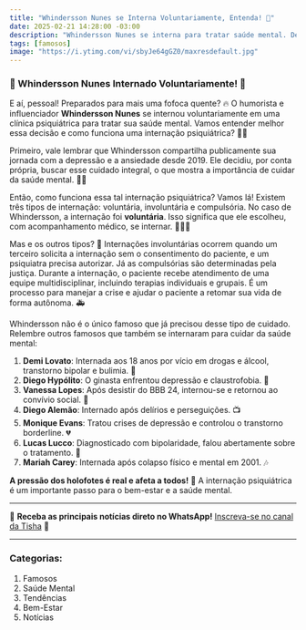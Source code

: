 ```yaml
---
title: "Whindersson Nunes se Interna Voluntariamente, Entenda! 💚"
date: 2025-02-21 14:28:00 -03:00
description: "Whindersson Nunes se interna para tratar saúde mental. Detalhes aqui!"
tags: [famosos]
image: "https://i.ytimg.com/vi/sbyJe64gGZ0/maxresdefault.jpg"
---
```


### 🚨 Whindersson Nunes Internado Voluntariamente! 🚨

E aí, pessoal! Preparados para mais uma fofoca quente? 🔥 O humorista e influenciador **Whindersson Nunes** se internou voluntariamente em uma clínica psiquiátrica para tratar sua saúde mental. Vamos entender melhor essa decisão e como funciona uma internação psiquiátrica? 🤔🏥

Primeiro, vale lembrar que Whindersson compartilha publicamente sua jornada com a depressão e a ansiedade desde 2019. Ele decidiu, por conta própria, buscar esse cuidado integral, o que mostra a importância de cuidar da saúde mental. 💚🧠

Então, como funciona essa tal internação psiquiátrica? Vamos lá! Existem três tipos de internação: voluntária, involuntária e compulsória. No caso de Whindersson, a internação foi **voluntária**. Isso significa que ele escolheu, com acompanhamento médico, se internar. 👨‍⚕️🏨

Mas e os outros tipos? 🤔 Internações involuntárias ocorrem quando um terceiro solicita a internação sem o consentimento do paciente, e um psiquiatra precisa autorizar. Já as compulsórias são determinadas pela justiça. Durante a internação, o paciente recebe atendimento de uma equipe multidisciplinar, incluindo terapias individuais e grupais. É um processo para manejar a crise e ajudar o paciente a retomar sua vida de forma autônoma. 🚑

Whindersson não é o único famoso que já precisou desse tipo de cuidado. Relembre outros famosos que também se internaram para cuidar da saúde mental:

1. **Demi Lovato**: Internada aos 18 anos por vício em drogas e álcool, transtorno bipolar e bulimia. 🌟
2. **Diego Hypólito**: O ginasta enfrentou depressão e claustrofobia. 🏅
3. **Vanessa Lopes**: Após desistir do BBB 24, internou-se e retornou ao convívio social. 📱
4. **Diego Alemão**: Internado após delírios e perseguições. 📺
5. **Monique Evans**: Tratou crises de depressão e controlou o transtorno borderline. 💔
6. **Lucas Lucco**: Diagnosticado com bipolaridade, falou abertamente sobre o tratamento. 🎤
7. **Mariah Carey**: Internada após colapso físico e mental em 2001. 🎶

**A pressão dos holofotes é real e afeta a todos!** 🌟 A internação psiquiátrica é um importante passo para o bem-estar e a saúde mental.

---

🌟 **Receba as principais notícias direto no WhatsApp!** [Inscreva-se no canal da Tisha](https://whatsapp.com/channel/0029VaiPYBPLo4heVf0U3u2d) 📲

---

### Categorias:
1. Famosos
2. Saúde Mental
3. Tendências
4. Bem-Estar
5. Notícias
